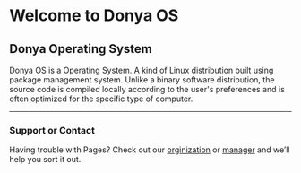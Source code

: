 # Welcome to Donya OS

## Donya Operating System

Donya OS is a Operating System. A kind of Linux distribution built using package management system. Unlike a binary software distribution, the source code is compiled locally according to the user's preferences and is often optimized for the specific type of computer. 
 
------


### Support or Contact

Having trouble with Pages? Check out our [orginization](https://github.com/DonyaOS) or [manager](https://github.com/basemax) and we’ll help you sort it out.
